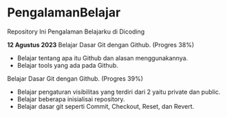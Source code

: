 # PengalamanBelajar
Repository Ini Pengalaman Belajarku di Dicoding

**12 Agustus 2023**
Belajar Dasar Git dengan Github. (Progres 38%)  
  * Belajar tentang apa itu Github dan alasan menggunakannya.
  * Belajar tools yang ada pada Github.

Belajar Dasar Git dengan Github. (Progres 39%)  
  * Belajar pengaturan visibilitas yang terdiri dari 2 yaitu private dan public.
  * Belajar beberapa inisialisai repository.
  * Belajar dasar git seperti Commit, Checkout, Reset, dan Revert.
